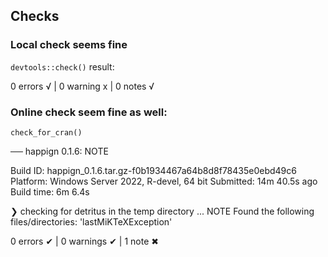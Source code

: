 ## Checks

### Local check seems fine

`devtools::check()` result:

0 errors √ | 0 warning x | 0 notes √

### Online check seem fine as well:

`check_for_cran()`

── happign 0.1.6: NOTE

  Build ID:   happign_0.1.6.tar.gz-f0b1934467a64b8d8f78435e0ebd49c6
  Platform:   Windows Server 2022, R-devel, 64 bit
  Submitted:  14m 40.5s ago
  Build time: 6m 6.4s

❯ checking for detritus in the temp directory ... NOTE
  Found the following files/directories:
    'lastMiKTeXException'

0 errors ✔ | 0 warnings ✔ | 1 note ✖
